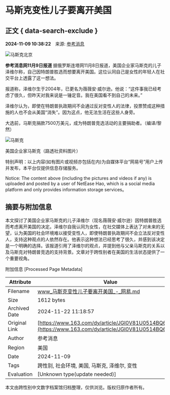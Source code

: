 # 马斯克变性儿子要离开美国

## 正文 { data-search-exclude }


**2024-11-09 10:38:22**　来源: [参考消息](https://www.163.com/dy/media/T1477990169911.html)

![马斯克](https://static.ws.126.net/163/f2e/dy_media/dy_media/static/images/ipLocation.f6d00eb.svg)北京 

**参考消息网11月9日报道** 据俄罗斯连塔网11月8日报道，美国企业家马斯克的儿子泽维尔称，自己因特朗普胜选而想要离开美国。这位认同自己是女性的年轻人在社交平台上透露了这一想法。

报道称，泽维尔生于2004年，已更名为薇薇安·威尔逊。他说：“这件事我已经考虑了很久，但昨天对我来说是一锤定音。我在美国看不到自己的未来。”

泽维尔认为，即使在特朗普执政期间不会通过反对变性人的法律，投票赞成这种措施的人也不会从美国“消失”。因为这点，他无法生活在这些人身旁。

大选前，马斯克捐款7500万美元，成为特朗普竞选活动的主要捐助者。（编译/黎然）

![马斯克](https://nimg.ws.126.net/?url=http%3A%2F%2Fdingyue.ws.126.net%2F2024%2F1109%2F17a2a9dej00smnvo100jkd003nq02ftg.jpg&thumbnail=660x2147483647&quality=80&type=jpg)

美国企业家马斯克（路透社资料图片）

特别声明：以上内容(如有图片或视频亦包括在内)为自媒体平台“网易号”用户上传并发布，本平台仅提供信息存储服务。

Notice: The content above (including the pictures and videos if any) is uploaded and posted by a user of NetEase Hao, which is a social media platform and only provides information storage services。

## 摘要与附加信息

<!-- tcd_abstract -->
本文探讨了美国企业家马斯克的儿子泽维尔（现名薇薇安·威尔逊）因特朗普胜选而考虑离开美国的决定。泽维尔自我认同为女性，在社交媒体上表达了对未来的无望，认为美国的社会环境难以接受变性人，即使特朗普执政期间不会立法反对变性人，支持这种观点的人依然存在。他表示这种想法已经思考了很久，并感到该决定是一个明确的选择。该报道引用了泽维尔的观点，并提到他与父亲马斯克的关系以及马斯克对特朗普竞选的支持背景。文章对于跨性别者在美国的生活状态提供了一个重要视角。
<!-- tcd_abstract_end -->

附加信息 [Processed Page Metadata]

| Attribute       | Value                                  |
|-----------------|----------------------------------------|
| Filename        | www_马斯克变性儿子要离开美国_-_网易.md                             |
| Size            | 1612 bytes                           |
| Archived Date   | 2024-11-22 11:18:57                             |
| Original Link   | [https://www.163.com/dy/article/JGI0V81U0514BQ68.html](https://www.163.com/dy/article/JGI0V81U0514BQ68.html)                       |
| Author          | 参考消息                               |
| Region          | 美国                               |
| Date            | 2024-11-09                                 |
| Tags            | 跨性别, 社会环境, 美国, 马斯克, 泽维尔, 变性                                 |
| Evaluation            | [Unknown type(update needed)]                                 |
<!-- tcd_table_end -->

本文由跨性别中文数字档案馆归档整理，仅供浏览。版权归原作者所有。

